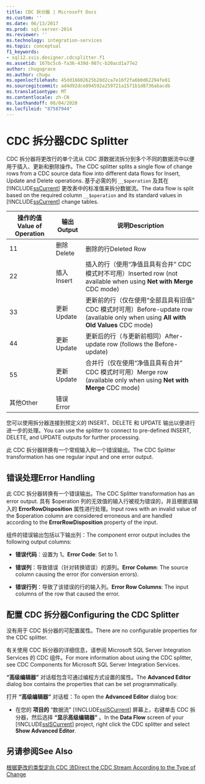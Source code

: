 ```yaml
---
title: CDC 拆分器 | Microsoft Docs
ms.custom: ''
ms.date: 06/13/2017
ms.prod: sql-server-2014
ms.reviewer: ''
ms.technology: integration-services
ms.topic: conceptual
f1_keywords:
- sql12.ssis.designer.cdcsplitter.f1
ms.assetid: 167bc5c6-fa36-439d-987c-b20acd1a77e2
author: chugugrace
ms.author: chugu
ms.openlocfilehash: 45dd16602625b28d2ca7e16f2fa6b0d62294fe81
ms.sourcegitcommit: ad4d92dce894592a259721a1571b1d8736abacdb
ms.translationtype: MT
ms.contentlocale: zh-CN
ms.lasthandoff: 08/04/2020
ms.locfileid: "87587944"
---
```

# <a name="cdc-splitter"></a><span data-ttu-id="22e81-102">CDC 拆分器</span><span class="sxs-lookup"><span data-stu-id="22e81-102">CDC Splitter</span></span>
  <span data-ttu-id="22e81-103">CDC 拆分器将更改行的单个流从 CDC 源数据流拆分到多个不同的数据流中以便用于插入、更新和删除操作。</span><span class="sxs-lookup"><span data-stu-id="22e81-103">The CDC splitter splits a single flow of change rows from a CDC source data flow into different data flows for Insert, Update and Delete operations.</span></span> <span data-ttu-id="22e81-104">基于必需的列 `__$operation` 及其在 [!INCLUDE[ssCurrent](../../includes/sscurrent-md.md)] 更改表中的标准值来拆分数据流。</span><span class="sxs-lookup"><span data-stu-id="22e81-104">The data flow is split based on the required column `__$operation` and its standard values in [!INCLUDE[ssCurrent](../../includes/sscurrent-md.md)] change tables.</span></span>  
  
|<span data-ttu-id="22e81-105">操作的值</span><span class="sxs-lookup"><span data-stu-id="22e81-105">Value of Operation</span></span>|<span data-ttu-id="22e81-106">输出</span><span class="sxs-lookup"><span data-stu-id="22e81-106">Output</span></span>|<span data-ttu-id="22e81-107">说明</span><span class="sxs-lookup"><span data-stu-id="22e81-107">Description</span></span>|  
|------------------------|------------|-----------------|  
|<span data-ttu-id="22e81-108">1</span><span class="sxs-lookup"><span data-stu-id="22e81-108">1</span></span>|<span data-ttu-id="22e81-109">删除</span><span class="sxs-lookup"><span data-stu-id="22e81-109">Delete</span></span>|<span data-ttu-id="22e81-110">删除的行</span><span class="sxs-lookup"><span data-stu-id="22e81-110">Deleted Row</span></span>|  
|<span data-ttu-id="22e81-111">2</span><span class="sxs-lookup"><span data-stu-id="22e81-111">2</span></span>|<span data-ttu-id="22e81-112">插入</span><span class="sxs-lookup"><span data-stu-id="22e81-112">Insert</span></span>|<span data-ttu-id="22e81-113">插入的行（使用“净值且具有合并”  CDC 模式时不可用）</span><span class="sxs-lookup"><span data-stu-id="22e81-113">Inserted row (not available when using **Net with Merge** CDC mode)</span></span>|  
|<span data-ttu-id="22e81-114">3</span><span class="sxs-lookup"><span data-stu-id="22e81-114">3</span></span>|<span data-ttu-id="22e81-115">更新</span><span class="sxs-lookup"><span data-stu-id="22e81-115">Update</span></span>|<span data-ttu-id="22e81-116">更新前的行（仅在使用“全部且具有旧值”  CDC 模式时可用）</span><span class="sxs-lookup"><span data-stu-id="22e81-116">Before-update row (available only when using **All with Old Values** CDC mode)</span></span>|  
|<span data-ttu-id="22e81-117">4</span><span class="sxs-lookup"><span data-stu-id="22e81-117">4</span></span>|<span data-ttu-id="22e81-118">更新</span><span class="sxs-lookup"><span data-stu-id="22e81-118">Update</span></span>|<span data-ttu-id="22e81-119">更新后的行（与更新前相同）</span><span class="sxs-lookup"><span data-stu-id="22e81-119">After-update row (follows the Before-update)</span></span>|  
|<span data-ttu-id="22e81-120">5</span><span class="sxs-lookup"><span data-stu-id="22e81-120">5</span></span>|<span data-ttu-id="22e81-121">更新</span><span class="sxs-lookup"><span data-stu-id="22e81-121">Update</span></span>|<span data-ttu-id="22e81-122">合并行（仅在使用“净值且具有合并”  CDC 模式时可用）</span><span class="sxs-lookup"><span data-stu-id="22e81-122">Merge row (available only when using **Net with Merge** CDC mode)</span></span>|  
|<span data-ttu-id="22e81-123">其他</span><span class="sxs-lookup"><span data-stu-id="22e81-123">Other</span></span>|<span data-ttu-id="22e81-124">错误</span><span class="sxs-lookup"><span data-stu-id="22e81-124">Error</span></span>||  
  
 <span data-ttu-id="22e81-125">您可以使用拆分器连接到预定义的 INSERT、DELETE 和 UPDATE 输出以便进行进一步的处理。</span><span class="sxs-lookup"><span data-stu-id="22e81-125">You can use the splitter to connect to pre-defined INSERT, DELETE, and UPDATE outputs for further processing.</span></span>  
  
 <span data-ttu-id="22e81-126">此 CDC 拆分器转换有一个常规输入和一个错误输出。</span><span class="sxs-lookup"><span data-stu-id="22e81-126">The CDC Splitter transformation has one regular input and one error output.</span></span>  
  
## <a name="error-handling"></a><span data-ttu-id="22e81-127">错误处理</span><span class="sxs-lookup"><span data-stu-id="22e81-127">Error Handling</span></span>  
 <span data-ttu-id="22e81-128">此 CDC 拆分器转换有一个错误输出。</span><span class="sxs-lookup"><span data-stu-id="22e81-128">The CDC Splitter transformation has an error output.</span></span> <span data-ttu-id="22e81-129">具有 $operation 列的无效值的输入行被视为错误的，并且根据该输入的 **ErrorRowDisposition** 属性进行处理。</span><span class="sxs-lookup"><span data-stu-id="22e81-129">Input rows with an invalid value of the $operation column are considered erroneous and are handled according to the **ErrorRowDisposition** property of the input.</span></span>  
  
 <span data-ttu-id="22e81-130">组件的错误输出包括以下输出列：</span><span class="sxs-lookup"><span data-stu-id="22e81-130">The component error output includes the following output columns:</span></span>  
  
-   <span data-ttu-id="22e81-131">**错误代码**：设置为 1。</span><span class="sxs-lookup"><span data-stu-id="22e81-131">**Error Code**: Set to 1.</span></span>  
  
-   <span data-ttu-id="22e81-132">**错误列**：导致错误（针对转换错误）的源列。</span><span class="sxs-lookup"><span data-stu-id="22e81-132">**Error Column**: The source column causing the error (for conversion errors).</span></span>  
  
-   <span data-ttu-id="22e81-133">**错误行列**：导致了该错误的行的输入列。</span><span class="sxs-lookup"><span data-stu-id="22e81-133">**Error Row Columns**: The input columns of the row that caused the error.</span></span>  
  
## <a name="configuring-the-cdc-splitter"></a><span data-ttu-id="22e81-134">配置 CDC 拆分器</span><span class="sxs-lookup"><span data-stu-id="22e81-134">Configuring the CDC Splitter</span></span>  
 <span data-ttu-id="22e81-135">没有用于 CDC 拆分器的可配置属性。</span><span class="sxs-lookup"><span data-stu-id="22e81-135">There are no configurable properties for the CDC splitter.</span></span>  
  
 <span data-ttu-id="22e81-136">有关使用 CDC 拆分器的详细信息，请参阅 Microsoft SQL Server Integration Services 的 CDC 组件。</span><span class="sxs-lookup"><span data-stu-id="22e81-136">For more information about using the CDC splitter, see CDC Components for Microsoft SQL Server Integration Services.</span></span>  
  
 <span data-ttu-id="22e81-137">**“高级编辑器”** 对话框包含可通过编程方式设置的属性。</span><span class="sxs-lookup"><span data-stu-id="22e81-137">The **Advanced Editor** dialog box contains the properties that can be set programmatically.</span></span>  
  
 <span data-ttu-id="22e81-138">打开 **“高级编辑器”** 对话框：</span><span class="sxs-lookup"><span data-stu-id="22e81-138">To open the **Advanced Editor** dialog box:</span></span>  
  
-   <span data-ttu-id="22e81-139">在您的 **项目的** “数据流” [!INCLUDE[ssISCurrent](../../includes/ssiscurrent-md.md)] 屏幕上，右键单击 CDC 拆分器，然后选择 **“显示高级编辑器”** 。</span><span class="sxs-lookup"><span data-stu-id="22e81-139">In the **Data Flow** screen of your [!INCLUDE[ssISCurrent](../../includes/ssiscurrent-md.md)] project, right click the CDC splitter and select **Show Advanced Editor**.</span></span>  
  
## <a name="see-also"></a><span data-ttu-id="22e81-140">另请参阅</span><span class="sxs-lookup"><span data-stu-id="22e81-140">See Also</span></span>  
 [<span data-ttu-id="22e81-141">根据更改的类型定向 CDC 流</span><span class="sxs-lookup"><span data-stu-id="22e81-141">Direct the CDC Stream According to the Type of Change</span></span>](direct-the-cdc-stream-according-to-the-type-of-change.md)  
  
  
